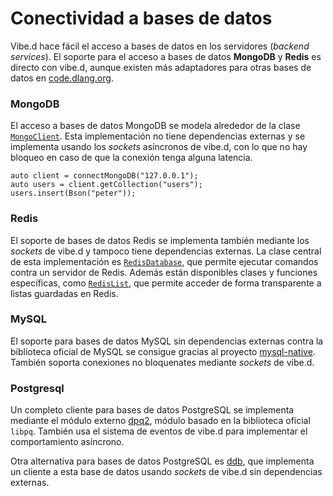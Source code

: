 # Conectividad a bases de datos

Vibe.d hace fácil el acceso a bases de datos en los servidores (*backend
services*). El soporte para el acceso a bases de datos **MongoDB** y **Redis**
es directo con vibe.d, aunque existen más adaptadores para otras bases de
datos en [code.dlang.org](https://code.dlang.org).

### MongoDB

El acceso a bases de datos MongoDB se modela alrededor de la clase
[`MongoClient`](http://vibed.org/api/vibe.db.mongo.client/MongoClient).
Esta implementación no tiene dependencias externas y se implementa usando
los *sockets* asíncronos de vibe.d, con lo que no hay bloqueo en caso de
que la conexión tenga alguna latencia.

    auto client = connectMongoDB("127.0.0.1");
    auto users = client.getCollection("users");
    users.insert(Bson("peter"));

### Redis

El soporte de bases de datos Redis se implementa también mediante los *sockets*
de vibe.d y tampoco tiene dependencias externas. La clase central de esta
implementación es [`RedisDatabase`](http://vibed.org/api/vibe.db.redis.redis/RedisDatabase),
que permite ejecutar comandos contra un servidor de Redis. Además están
disponibles clases y funciones específicas, como [`RedisList`](http://vibed.org/api/vibe.db.redis.types/RedisList),
que permite acceder de forma transparente a listas guardadas en Redis.

### MySQL

El soporte para bases de datos MySQL sin dependencias externas contra la
biblioteca oficial de MySQL se consigue gracias al proyecto
[mysql-native](http://code.dlang.org/packages/mysql-native). También soporta
conexiones no bloquenates mediante *sockets* de vibe.d.

### Postgresql

Un completo cliente para bases de datos PostgreSQL se implementa mediante el
módulo externo [dpq2](http://code.dlang.org/packages/dpq2), módulo basado en
la biblioteca oficial `libpq`. También usa el sistema de eventos de vibe.d
para implementar el comportamiento asíncrono.

Otra alternativa para bases de datos PostgreSQL es [ddb](http://code.dlang.org/packages/ddb),
que implementa un cliente a esta base de datos usando *sockets* de vibe.d sin
dependencias externas.

